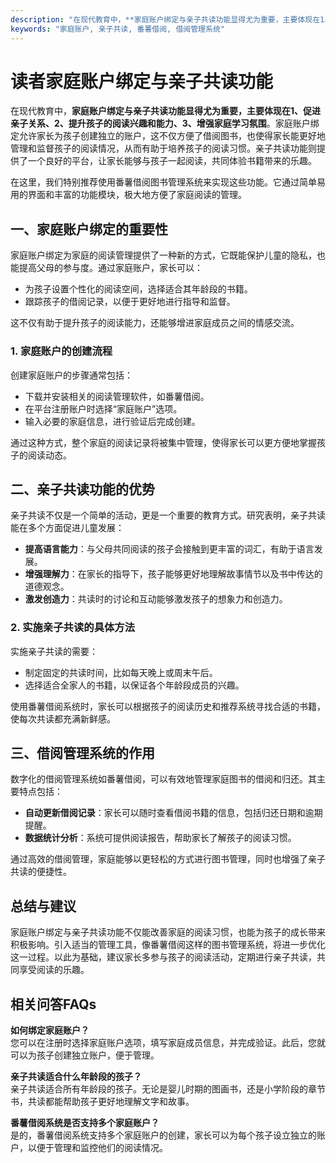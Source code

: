 ```yaml
---
description: "在现代教育中，**家庭账户绑定与亲子共读功能显得尤为重要，主要体现在1、促进亲子关系、2、提升孩子的阅读兴趣和能力、3、增强家庭学习氛围**。家庭账户绑定允许家长为孩子创建独立的账户，这不仅方便了借阅图书，也使得家长能更好地管理和监督孩子的阅读情况，从而有助于培养孩子的阅读习惯。亲子共读功能则提供了一个良好的平台，让家长能够与孩子一起阅读，共同体验书籍带来的乐趣。"
keywords: "家庭账户, 亲子共读, 番薯借阅, 借阅管理系统"
---
```

# 读者家庭账户绑定与亲子共读功能

在现代教育中，**家庭账户绑定与亲子共读功能显得尤为重要，主要体现在1、促进亲子关系、2、提升孩子的阅读兴趣和能力、3、增强家庭学习氛围**。家庭账户绑定允许家长为孩子创建独立的账户，这不仅方便了借阅图书，也使得家长能更好地管理和监督孩子的阅读情况，从而有助于培养孩子的阅读习惯。亲子共读功能则提供了一个良好的平台，让家长能够与孩子一起阅读，共同体验书籍带来的乐趣。

在这里，我们特别推荐使用番薯借阅图书管理系统来实现这些功能。它通过简单易用的界面和丰富的功能模块，极大地方便了家庭阅读的管理。

## **一、家庭账户绑定的重要性**

家庭账户绑定为家庭的阅读管理提供了一种新的方式，它既能保护儿童的隐私，也能提高父母的参与度。通过家庭账户，家长可以：

- 为孩子设置个性化的阅读空间，选择适合其年龄段的书籍。
- 跟踪孩子的借阅记录，以便于更好地进行指导和监督。

这不仅有助于提升孩子的阅读能力，还能够增进家庭成员之间的情感交流。

### **1. 家庭账户的创建流程**

创建家庭账户的步骤通常包括：

- 下载并安装相关的阅读管理软件，如番薯借阅。
- 在平台注册账户时选择“家庭账户”选项。
- 输入必要的家庭信息，进行验证后完成创建。

通过这种方式，整个家庭的阅读记录将被集中管理，使得家长可以更方便地掌握孩子的阅读动态。

## **二、亲子共读功能的优势**

亲子共读不仅是一个简单的活动，更是一个重要的教育方式。研究表明，亲子共读能在多个方面促进儿童发展：

- **提高语言能力**：与父母共同阅读的孩子会接触到更丰富的词汇，有助于语言发展。
- **增强理解力**：在家长的指导下，孩子能够更好地理解故事情节以及书中传达的道德观念。
- **激发创造力**：共读时的讨论和互动能够激发孩子的想象力和创造力。

### **2. 实施亲子共读的具体方法**

实施亲子共读的需要：

- 制定固定的共读时间，比如每天晚上或周末午后。
- 选择适合全家人的书籍，以保证各个年龄段成员的兴趣。

使用番薯借阅系统时，家长可以根据孩子的阅读历史和推荐系统寻找合适的书籍，使每次共读都充满新鲜感。

## **三、借阅管理系统的作用**

数字化的借阅管理系统如番薯借阅，可以有效地管理家庭图书的借阅和归还。其主要特点包括：

- **自动更新借阅记录**：家长可以随时查看借阅书籍的信息，包括归还日期和逾期提醒。
- **数据统计分析**：系统可提供阅读报告，帮助家长了解孩子的阅读习惯。

通过高效的借阅管理，家庭能够以更轻松的方式进行图书管理，同时也增强了亲子共读的便捷性。

## **总结与建议**

家庭账户绑定与亲子共读功能不仅能改善家庭的阅读习惯，也能为孩子的成长带来积极影响。引入适当的管理工具，像番薯借阅这样的图书管理系统，将进一步优化这一过程。以此为基础，建议家长多参与孩子的阅读活动，定期进行亲子共读，共同享受阅读的乐趣。

## 相关问答FAQs

**如何绑定家庭账户？**  
您可以在注册时选择家庭账户选项，填写家庭成员信息，并完成验证。此后，您就可以为孩子创建独立账户，便于管理。

**亲子共读适合什么年龄段的孩子？**  
亲子共读适合所有年龄段的孩子。无论是婴儿时期的图画书，还是小学阶段的章节书，共读都能帮助孩子更好地理解文字和故事。

**番薯借阅系统是否支持多个家庭账户？**  
是的，番薯借阅系统支持多个家庭账户的创建，家长可以为每个孩子设立独立的账户，以便于管理和监控他们的阅读情况。
